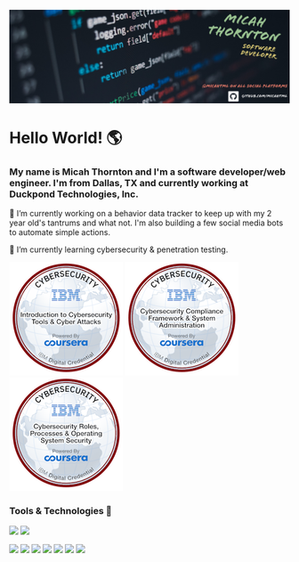 ![alt text](https://github.com/micahtml/micahtml/blob/04d7170ee410bf0ef205fd928c1863bf41d8b213/assets/FC264832-2FE3-4F05-A004-F5021DFD37DE.PNG)

<h1>Hello World! 	&#127758</h1>
<h3>My name is Micah Thornton and I'm a software developer/web engineer. I'm from Dallas, TX and currently working at Duckpond Technologies, Inc.</h3>

🔭 I’m currently working on a behavior data tracker to keep up with my 2 year old's tantrums and what not. I'm also building a few social media bots to automate simple actions.

🌱 I’m currently learning cybersecurity & penetration testing.

![](https://github.com/micahtml/micahtml/blob/5c996d4b5ebd76b7a9e2b79289b683fe13bb377e/assets/introduction-to-cybersecurity-tools-cyber-attacks.png)
![](https://github.com/micahtml/micahtml/blob/5c996d4b5ebd76b7a9e2b79289b683fe13bb377e/assets/cybersecurity-compliance-framework-system-administration.png)
![](https://github.com/micahtml/micahtml/blob/5c996d4b5ebd76b7a9e2b79289b683fe13bb377e/assets/cybersecurity-roles-processes-operating-system-security.png)

### Tools & Technologies &#128295;
![](https://img.shields.io/badge/OS-Linux-informational?style=flat&logo=Linux&logoColor=white&color=red)
![](https://img.shields.io/badge/OS-Windows-informational?style=flat&logo=Windows&logoColor=white&color=red)

![](https://img.shields.io/badge/Code-HTML-informational?style=flat&logo=HTML5&logoColor=white&color=2bbc8a)
![](https://img.shields.io/badge/Code-CSS-informational?style=flat&logo=CSS3&logoColor=white&color=2bbc8a)
![](https://img.shields.io/badge/Code-JavaScript-informational?style=flat&logo=JavaScript&logoColor=white&color=2bbc8a)
![](https://img.shields.io/badge/Code-PHP-informational?style=flat&logo=PHP&logoColor=white&color=2bbc8a)
![](https://img.shields.io/badge/Code-Python-informational?style=flat&logo=Python&logoColor=white&color=2bbc8a)
![](https://img.shields.io/badge/Code-Django-informational?style=flat&logo=Django&logoColor=white&color=2bbc8a)
![](https://img.shields.io/badge/Code-MySQL-informational?style=flat&logo=MySQL&logoColor=white&color=2bbc8a)




<!--
**micahtml/micahtml** is a ✨ _special_ ✨ repository because its `README.md` (this file) appears on your GitHub profile.

Here are some ideas to get you started:

- 🔭 I’m currently working on ...
- 🌱 I’m currently learning ...
- 👯 I’m looking to collaborate on ...
- 🤔 I’m looking for help with ...
- 💬 Ask me about ...
- 📫 How to reach me: ...
- 😄 Pronouns: ...
- ⚡ Fun fact: ...
-->
